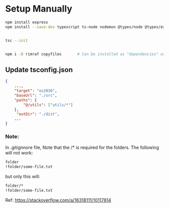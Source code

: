 # Setup Manually

```bash
npm install express
npm install --save-dev typescript ts-node nodemon @types/node @types/express


tsc --init


npm i -D rimraf copyfiles       # Can be installed as "dependencies" or "devDependencies"
```

## Update tsconfig.json

```json
{
    ...,
    "target": "es2016",
    "baseUrl": "./src",
    "paths": {
        "@/utils": ["utils/*"]
    },
     "outDir": "./dist",
    ...
}
```


### Note:

In .gitignnore file, Note that the /* is required for the folders. The following will not work:

```txt
folder
!folder/some-file.txt
```

but only this will:

```txt
folder/*
!folder/some-file.txt
```

Ref: https://stackoverflow.com/a/16318111/10117814
